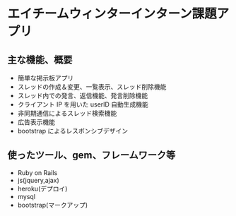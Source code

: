 # エイチームウィンターインターン課題アプリ

## 主な機能、概要

- 簡単な掲示板アプリ
- スレッドの作成＆変更、一覧表示、スレッド削除機能
- スレッド内での発言、返信機能、発言削除機能
- クライアント IP を用いた userID 自動生成機能
- 非同期通信によるスレッド検索機能
- 広告表示機能
- bootstrap によるレスポンシブデザイン

## 使ったツール、gem、フレームワーク等

- Ruby on Rails
- js(jquery,ajax)
- heroku(デプロイ)
- mysql
- bootstrap(マークアップ)
